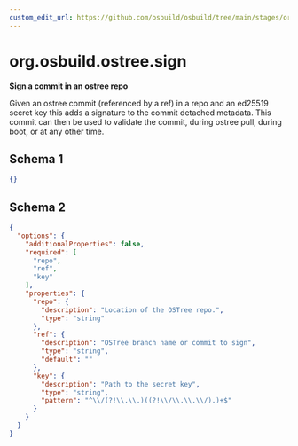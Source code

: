 ```yaml
---
custom_edit_url: https://github.com/osbuild/osbuild/tree/main/stages/org.osbuild.ostree.sign.meta.json
---
```

# org.osbuild.ostree.sign
<!--
[//]: # ( DO NOT MODIFY THIS FILE! )
[//]: # ( This content is generated by `scripts/pull_osbuild_modules.py` )
[//]: # ( Rather change the source of this: https://github.com/osbuild/osbuild/tree/main/stages/org.osbuild.ostree.sign.meta.json )
-->

**Sign a commit in an ostree repo**

Given an ostree commit (referenced by a ref) in a repo and an ed25519
secret key this adds a signature to the commit detached metadata.
This commit can then be used to validate the commit, during ostree
pull, during boot, or at any other time.

## Schema 1

```json
{}
```

## Schema 2

```json
{
  "options": {
    "additionalProperties": false,
    "required": [
      "repo",
      "ref",
      "key"
    ],
    "properties": {
      "repo": {
        "description": "Location of the OSTree repo.",
        "type": "string"
      },
      "ref": {
        "description": "OSTree branch name or commit to sign",
        "type": "string",
        "default": ""
      },
      "key": {
        "description": "Path to the secret key",
        "type": "string",
        "pattern": "^\\/(?!\\.\\.)((?!\\/\\.\\.\\/).)+$"
      }
    }
  }
}
```
